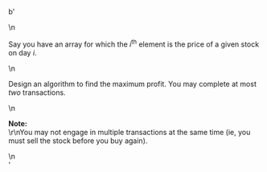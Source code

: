 b'<div class="question-description">\n<p><p>Say you have an array for which the <i>i</i><sup>th</sup> element is the price of a given stock on day <i>i</i>.</p>\n<p>Design an algorithm to find the maximum profit. You may complete at most <i>two</i> transactions.</p>\n<p><b>Note:</b><br/>\r\nYou may not engage in multiple transactions at the same time (ie, you must sell the stock before you buy again).</p></p>\n</div>'
